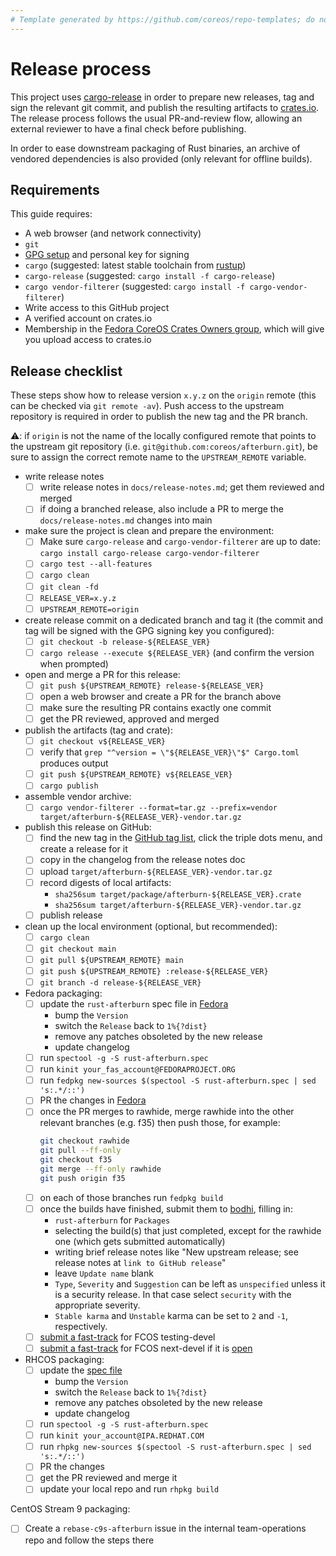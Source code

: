 ```yaml
---
# Template generated by https://github.com/coreos/repo-templates; do not edit downstream
---
```


# Release process

This project uses [cargo-release][cargo-release] in order to prepare new releases, tag and sign the relevant git commit, and publish the resulting artifacts to [crates.io][crates-io].
The release process follows the usual PR-and-review flow, allowing an external reviewer to have a final check before publishing.

In order to ease downstream packaging of Rust binaries, an archive of vendored dependencies is also provided (only relevant for offline builds).

## Requirements

This guide requires:

 * A web browser (and network connectivity)
 * `git`
 * [GPG setup][GPG setup] and personal key for signing
 * `cargo` (suggested: latest stable toolchain from [rustup][rustup])
 * `cargo-release` (suggested: `cargo install -f cargo-release`)
 * `cargo vendor-filterer` (suggested: `cargo install -f cargo-vendor-filterer`)
 * Write access to this GitHub project
 * A verified account on crates.io
 * Membership in the [Fedora CoreOS Crates Owners group](https://github.com/orgs/coreos/teams/fedora-coreos-crates-owners/members), which will give you upload access to crates.io

## Release checklist

These steps show how to release version `x.y.z` on the `origin` remote (this can be checked via `git remote -av`).
Push access to the upstream repository is required in order to publish the new tag and the PR branch.

:warning:: if `origin` is not the name of the locally configured remote that points to the upstream git repository (i.e. `git@github.com:coreos/afterburn.git`), be sure to assign the correct remote name to the `UPSTREAM_REMOTE` variable.

- write release notes
  - [ ] write release notes in `docs/release-notes.md`; get them reviewed and merged
  - [ ] if doing a branched release, also include a PR to merge the `docs/release-notes.md` changes into main

- make sure the project is clean and prepare the environment:
  - [ ] Make sure `cargo-release` and `cargo-vendor-filterer` are up to date: `cargo install cargo-release cargo-vendor-filterer`
  - [ ] `cargo test --all-features`
  - [ ] `cargo clean`
  - [ ] `git clean -fd`
  - [ ] `RELEASE_VER=x.y.z`
  - [ ] `UPSTREAM_REMOTE=origin`

- create release commit on a dedicated branch and tag it (the commit and tag will be signed with the GPG signing key you configured):
  - [ ] `git checkout -b release-${RELEASE_VER}`
  - [ ] `cargo release --execute ${RELEASE_VER}` (and confirm the version when prompted)

- open and merge a PR for this release:
  - [ ] `git push ${UPSTREAM_REMOTE} release-${RELEASE_VER}`
  - [ ] open a web browser and create a PR for the branch above
  - [ ] make sure the resulting PR contains exactly one commit
  - [ ] get the PR reviewed, approved and merged

- publish the artifacts (tag and crate):
  - [ ] `git checkout v${RELEASE_VER}`
  - [ ] verify that `grep "^version = \"${RELEASE_VER}\"$" Cargo.toml` produces output
  - [ ] `git push ${UPSTREAM_REMOTE} v${RELEASE_VER}`
  - [ ] `cargo publish`

- assemble vendor archive:
  - [ ] `cargo vendor-filterer --format=tar.gz --prefix=vendor target/afterburn-${RELEASE_VER}-vendor.tar.gz`

- publish this release on GitHub:
  - [ ] find the new tag in the [GitHub tag list](https://github.com/coreos/afterburn/tags), click the triple dots menu, and create a release for it
  - [ ] copy in the changelog from the release notes doc
  - [ ] upload `target/afterburn-${RELEASE_VER}-vendor.tar.gz`
  - [ ] record digests of local artifacts:
    - `sha256sum target/package/afterburn-${RELEASE_VER}.crate`
    - `sha256sum target/afterburn-${RELEASE_VER}-vendor.tar.gz`
  - [ ] publish release

- clean up the local environment (optional, but recommended):
  - [ ] `cargo clean`
  - [ ] `git checkout main`
  - [ ] `git pull ${UPSTREAM_REMOTE} main`
  - [ ] `git push ${UPSTREAM_REMOTE} :release-${RELEASE_VER}`
  - [ ] `git branch -d release-${RELEASE_VER}`

- Fedora packaging:
  - [ ] update the `rust-afterburn` spec file in [Fedora](https://src.fedoraproject.org/rpms/rust-afterburn)
    - bump the `Version`
    - switch the `Release` back to `1%{?dist}`
    - remove any patches obsoleted by the new release
    - update changelog
  - [ ] run `spectool -g -S rust-afterburn.spec`
  - [ ] run `kinit your_fas_account@FEDORAPROJECT.ORG`
  - [ ] run `fedpkg new-sources $(spectool -S rust-afterburn.spec | sed 's:.*/::')`
  - [ ] PR the changes in [Fedora](https://src.fedoraproject.org/rpms/rust-afterburn)
  - [ ] once the PR merges to rawhide, merge rawhide into the other relevant branches (e.g. f35) then push those, for example:
    ```bash
    git checkout rawhide
    git pull --ff-only
    git checkout f35
    git merge --ff-only rawhide
    git push origin f35
    ```
  - [ ] on each of those branches run `fedpkg build`
  - [ ] once the builds have finished, submit them to [bodhi](https://bodhi.fedoraproject.org/updates/new), filling in:
    - `rust-afterburn` for `Packages`
    - selecting the build(s) that just completed, except for the rawhide one (which gets submitted automatically)
    - writing brief release notes like "New upstream release; see release notes at `link to GitHub release`"
    - leave `Update name` blank
    - `Type`, `Severity` and `Suggestion` can be left as `unspecified` unless it is a security release. In that case select `security` with the appropriate severity.
    - `Stable karma` and `Unstable` karma can be set to `2` and `-1`, respectively.
  - [ ] [submit a fast-track](https://github.com/coreos/fedora-coreos-config/actions/workflows/add-override.yml) for FCOS testing-devel
  - [ ] [submit a fast-track](https://github.com/coreos/fedora-coreos-config/actions/workflows/add-override.yml) for FCOS next-devel if it is [open](https://github.com/coreos/fedora-coreos-pipeline/blob/main/next-devel/README.md)

- RHCOS packaging:
  - [ ] update the [spec file](https://gitlab.com/redhat/rhel/rpms/rust-afterburn)
    - bump the `Version`
    - switch the `Release` back to `1%{?dist}`
    - remove any patches obsoleted by the new release
    - update changelog
  - [ ] run `spectool -g -S rust-afterburn.spec`
  - [ ] run `kinit your_account@IPA.REDHAT.COM`
  - [ ] run `rhpkg new-sources $(spectool -S rust-afterburn.spec | sed 's:.*/::')`
  - [ ] PR the changes
  - [ ] get the PR reviewed and merge it
  - [ ] update your local repo and run `rhpkg build`

CentOS Stream 9 packaging:
  - [ ] Create a `rebase-c9s-afterburn` issue in the internal team-operations repo and follow the steps there

[cargo-release]: https://github.com/sunng87/cargo-release
[rustup]: https://rustup.rs/
[crates-io]: https://crates.io/
[GPG setup]: https://docs.github.com/en/github/authenticating-to-github/managing-commit-signature-verification
